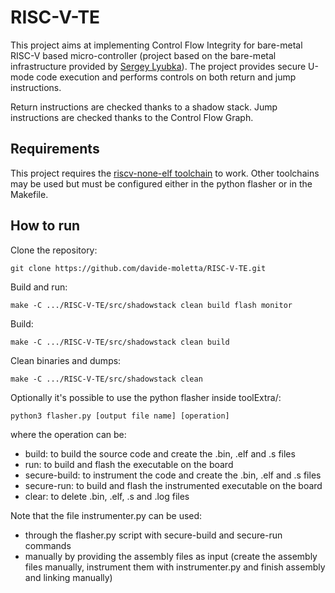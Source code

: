 # RISC-V-TE

This project aims at implementing Control Flow Integrity for bare-metal RISC-V based micro-controller (project based on the bare-metal infrastructure provided by [Sergey Lyubka](https://github.com/cpq/mdk/tree/main)).
The project provides secure U-mode code execution and performs controls on both return and jump instructions.

Return instructions are checked thanks to a shadow stack.
Jump instructions are checked thanks to the Control Flow Graph.

## Requirements

This project requires the [riscv-none-elf toolchain](https://github.com/xpack-dev-tools/riscv-none-elf-gcc-xpack) to work. 
Other toolchains may be used but must be configured either in the python flasher or in the Makefile.

## How to run

Clone the repository:

```
git clone https://github.com/davide-moletta/RISC-V-TE.git
```

Build and run:
```
make -C .../RISC-V-TE/src/shadowstack clean build flash monitor
```

Build:
```
make -C .../RISC-V-TE/src/shadowstack clean build
```

Clean binaries and dumps:
```
make -C .../RISC-V-TE/src/shadowstack clean
```

Optionally it's possible to use the python flasher inside toolExtra/:
```
python3 flasher.py [output file name] [operation]
```
where the operation can be:
- build: to build the source code and create the .bin, .elf and .s files
- run: to build and flash the executable on the board
- secure-build: to instrument the code and create the .bin, .elf and .s files
- secure-run: to build and flash the instrumented executable on the board
- clear: to delete .bin, .elf, .s and .log files

Note that the file instrumenter.py can be used:
- through the flasher.py script with secure-build and secure-run commands
- manually by providing the assembly files as input (create the assembly files manually, instrument them with instrumenter.py and finish assembly and linking manually)
